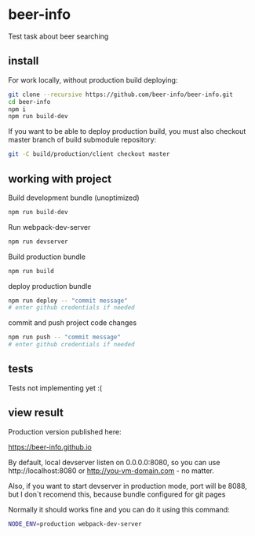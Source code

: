 # beer-info
Test task about beer searching
## install
For work locally, without production build deploying:
```bash
git clone --recursive https://github.com/beer-info/beer-info.git
cd beer-info
npm i
npm run build-dev
```
If you want to be able to deploy production build, you must also checkout master branch of build submodule repository:
```bash
git -C build/production/client checkout master
```
## working with project
Build development bundle (unoptimized)
```bash
npm run build-dev
```
Run webpack-dev-server
```bash
npm run devserver
```
Build production bundle
```bash
npm run build
```
deploy production bundle
```bash
npm run deploy -- "commit message"
# enter github credentials if needed
```
commit and push project code changes
```bash
npm run push -- "commit message"
# enter github credentials if needed
```
## tests
Tests not implementing yet :(
## view result

Production version published here:

https://beer-info.github.io

By default, local devserver listen on 0.0.0.0:8080, 
so you can use http://localhost:8080 or http://you-vm-domain.com - no matter.

Also, if you want to start devserver in production mode, port will be 8088, but I don`t recomend this, because bundle configured for git pages 

Normally it should works fine and you can do it using this command:
```bash
NODE_ENV=production webpack-dev-server
```
